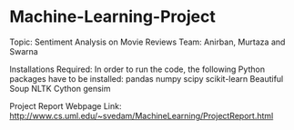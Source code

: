 # Machine-Learning-Project

Topic: Sentiment Analysis on Movie Reviews
Team: Anirban, Murtaza and Swarna

Installations Required:
In order to run the code, the following Python packages have to be installed:
pandas
numpy
scipy
scikit-learn 
Beautiful Soup
NLTK
Cython
gensim

Project Report Webpage Link: http://www.cs.uml.edu/~svedam/MachineLearning/ProjectReport.html
